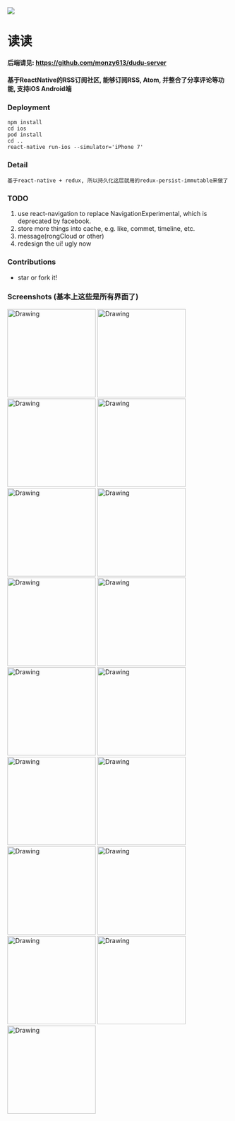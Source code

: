 <img src="http://ojiryy947.bkt.clouddn.com/dudu_icon.png">

# 读读
#### 后端请见: https://github.com/monzy613/dudu-server
#### 基于ReactNative的RSS订阅社区, 能够订阅RSS, Atom, 并整合了分享评论等功能, 支持iOS Android端
### Deployment
```shell
npm install
cd ios
pod install
cd ..
react-native run-ios --simulator='iPhone 7'
```

### Detail
```
基于react-native + redux, 所以持久化这层就用的redux-persist-immutable来做了
```

### TODO
1. use react-navigation to replace NavigationExperimental, which is deprecated by facebook.
2. store more things into cache, e.g. like, commet, timeline, etc.
3. message(rongCloud or other)
4. redesign the ui! ugly now

### Contributions
- star or fork it!

### Screenshots (基本上这些是所有界面了)
<img src="http://ojiryy947.bkt.clouddn.com/login.PNG" alt="Drawing" style="width: 200px"/>
<img src="http://ojiryy947.bkt.clouddn.com/register.PNG" alt="Drawing" style="width: 200px"/>
<img src="http://ojiryy947.bkt.clouddn.com/rss1.PNG" alt="Drawing" style="width: 200px"/>
<img src="http://ojiryy947.bkt.clouddn.com/rss2.PNG" alt="Drawing" style="width: 200px"/>
<img src="http://ojiryy947.bkt.clouddn.com/detail0.PNG" alt="Drawing" style="width: 200px"/>
<img src="http://ojiryy947.bkt.clouddn.com/detail1.PNG" alt="Drawing" style="width: 200px"/>
<img src="http://ojiryy947.bkt.clouddn.com/detail2.PNG" alt="Drawing" style="width: 200px"/>
<img src="http://ojiryy947.bkt.clouddn.com/detail3.PNG" alt="Drawing" style="width: 200px"/>
<img src="http://ojiryy947.bkt.clouddn.com/item_comment.PNG" alt="Drawing" style="width: 200px"/>
<img src="http://ojiryy947.bkt.clouddn.com/follow.PNG" alt="Drawing" style="width: 200px"/>
<img src="http://ojiryy947.bkt.clouddn.com/mine.PNG" alt="Drawing" style="width: 200px"/>
<img src="http://ojiryy947.bkt.clouddn.com/timeline.PNG" alt="Drawing" style="width: 200px"/>
<img src="http://ojiryy947.bkt.clouddn.com/post.PNG" alt="Drawing" style="width: 200px"/>
<img src="http://ojiryy947.bkt.clouddn.com/user_page.PNG" alt="Drawing" style="width: 200px"/>
<img src="http://ojiryy947.bkt.clouddn.com/search1.PNG" alt="Drawing" style="width: 200px"/>
<img src="http://ojiryy947.bkt.clouddn.com/search2.PNG" alt="Drawing" style="width: 200px"/>
<img src="http://ojiryy947.bkt.clouddn.com/search3.PNG" alt="Drawing" style="width: 200px"/>
